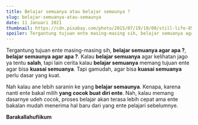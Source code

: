 ```yaml
---
title: Belajar semuanya atau belajar semaunya ?
slug: belajar-semuanya-atau-semaunya
date: 11 Januari 2021
thumbnail: https://cdn.pixabay.com/photo/2015/07/19/10/00/still-life-851328__340.jpg
spoiler: Tergantung tujuan ente masing-masing sih, belajar semuanya agar apa ?, belajar semaunya agar apa ?.
---
```


Tergantung tujuan ente masing-masing sih, **belajar semuanya agar apa ?**, 
**belajar semaunya agar apa ?**. Kalau **belajar semuanya** agar kelihatan jago ya tentu **salah**, tapi lain cerita kalau **belajar semuanya** memang tujuan ente agar bisa  **kuasai semuanya**. Tapi gamudah, agar bisa  **kuasai semuanya** perlu dasar yang kuat. 

Nah kalau ane lebih saranin ke yang **belajar semaunya**. Kenapa, karena nanti ente bakal milih **yang cocok buat diri ente**. Nah, kalau memang dasarnye udeh cocok, proses belajar akan terasa lebih cepat ama ente bakalan mudah menerima hal baru dari yang ente pelajari sebelumnye.

**Barakallahufiikum**

